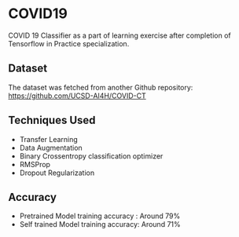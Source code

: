 # COVID19
COVID 19 Classifier as a part of learning exercise after completion of Tensorflow in Practice specialization.

## Dataset
The dataset was fetched from another Github repository:
https://github.com/UCSD-AI4H/COVID-CT

## Techniques Used
- Transfer Learning
- Data Augmentation
- Binary Crossentropy classification optimizer
- RMSProp
- Dropout Regularization

## Accuracy
- Pretrained Model training accuracy : Around 79%
- Self trained Model training accuracy: Around 71%


